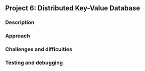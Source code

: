 ## Project 6:  Distributed Key-Value Database
### Description  


### Approach  


### Challenges and difficulties

 
### Testing and debugging

